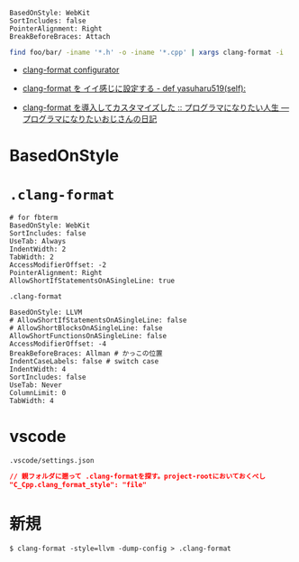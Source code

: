 ```.clang-format
BasedOnStyle: WebKit
SortIncludes: false
PointerAlignment: Right
BreakBeforeBraces: Attach
```

```sh
find foo/bar/ -iname '*.h' -o -iname '*.cpp' | xargs clang-format -i
```

- [clang-format configurator](https://zed0.co.uk/clang-format-configurator/)

- [clang-format を イイ感じに設定する - def yasuharu519(self):](https://yasuharu519.hatenablog.com/entry/2015/12/13/210825)
- [clang-format を導入してカスタマイズした :: プログラマになりたい人生 — プログラマになりたいおじさんの日記](https://blog.takuchalle.dev/post/2018/04/26/setup_clang_format/)

# BasedOnStyle

# `.clang-format`

```.clang-format
# for fbterm
BasedOnStyle: WebKit
SortIncludes: false
UseTab: Always
IndentWidth: 2
TabWidth: 2
AccessModifierOffset: -2
PointerAlignment: Right
AllowShortIfStatementsOnASingleLine: true
```

`.clang-format`

```.clang-format
BasedOnStyle: LLVM
# AllowShortIfStatementsOnASingleLine: false
# AllowShortBlocksOnASingleLine: false
AllowShortFunctionsOnASingleLine: false
AccessModifierOffset: -4
BreakBeforeBraces: Allman # かっこの位置
IndentCaseLabels: false # switch case
IndentWidth: 4
SortIncludes: false
UseTab: Never
ColumnLimit: 0
TabWidth: 4
```

# vscode

`.vscode/settings.json`

```json
// 親フォルダに遡って .clang-formatを探す。project-rootにおいておくべし
"C_Cpp.clang_format_style": "file"
```

# 新規

```
$ clang-format -style=llvm -dump-config > .clang-format
```
